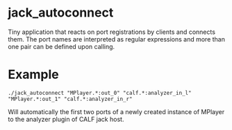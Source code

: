 jack_autoconnect
================

Tiny application that reacts on port registrations by clients and connects them. 
The port names are interpreted as regular expressions and more than one pair can be defined upon calling.

Example
================
```
./jack_autoconnect "MPlayer.*:out_0" "calf.*:analyzer_in_l" "MPlayer.*:out_1" "calf.*:analyzer_in_r"
```
Will automatically the first two ports of a newly created instance of MPlayer to the analyzer plugin of CALF jack host.
